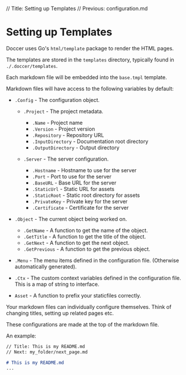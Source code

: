 // Title: Setting up Templates
// Previous: configuration.md

# Setting up Templates

Doccer uses Go's `html/template` package to render the HTML pages.

The templates are stored in the `templates` directory, typically found in `./.doccer/templates`.

Each markdown file will be embedded into the `base.tmpl` template.

Markdown files will have access to the following variables by default:

- `.Config` - The configuration object.

  - `.Project`           - The project metadata.

    - `.Name`            - Project name
    - `.Version`         - Project version
    - `.Repository`      - Repository URL
    - `.InputDirectory`  - Documentation root directory
    - `.OutputDirectory` - Output directory

  - `.Server`            - The server configuration.

    - `.Hostname`        - Hostname to use for the server
    - `.Port`            - Port to use for the server
    - `.BaseURL`         - Base URL for the server
    - `.StaticUrl`       - Static URL for assets
    - `.StaticRoot`      - Static root directory for assets
    - `.PrivateKey`      - Private key for the server
    - `.Certificate`     - Certificate for the server
    
- `.Object`           - The current object being worked on.
  - `.GetName`        - A function to get the name of the object.
  - `.GetTitle`       - A function to get the title of the object.
  - `.GetNext`        - A function to get the next object.
  - `.GetPrevious`    - A function to get the previous object.

- `.Menu`   - The menu items defined in the configuration file.
  (Otherwise automatically generated).

- `.Ctx`    - The custom context variables defined in the configuration file.
  This is a map of string to interface.

- `Asset`   - A function to prefix your staticfiles correctly.

Your markdown files can individually configure themselves. Think of changing titles, setting up related pages etc.

These configurations are made at the top of the markdown file.

An example:
    
```markdown
// Title: This is my README.md
// Next: my_folder/next_page.md

# This is my README.md
...

```
